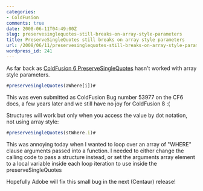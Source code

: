 ```yaml
---
categories:
- ColdFusion
comments: true
date: 2008-06-11T04:49:00Z
slug: preservesinglequotes-still-breaks-on-array-style-parameters
title: PreserveSingleQuotes still breaks on array style parameters
url: /2008/06/11/preservesinglequotes-still-breaks-on-array-style-parameters/
wordpress_id: 241
---
```


As far back as [ColdFusion 6 PreserveSingleQuotes](http://livedocs.adobe.com/coldfusion/6.1/htmldocs/functa53.htm) hasn't worked with array style parameters.

``` javascript
#preserveSingleQuotes(aWhere[i])#
```

This was even submitted as ColdFusion Bug number 53977 on the CF6 docs, a few years later and we still have no joy for ColdFusion 8 :(

Structures will work but only when you access the value by dot notation, not using array style:

``` javascript
#preserveSingleQuotes(stWhere.i)#
```

This was annoying today when I wanted to loop over an array of "WHERE" clause arguments passed into a function. I needed to either change the calling code to pass a structure instead, or set the arguments array element to a local variable inside each loop iteration to use inside the preserveSingleQuotes

Hopefully Adobe will fix this small bug in the next (Centaur) release!
